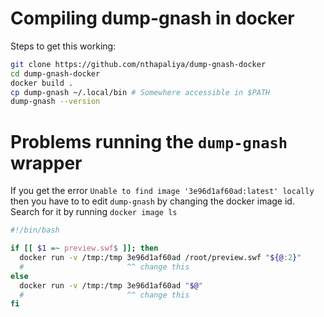 # Compiling dump-gnash in docker

Steps to get this working:

```bash
git clone https://github.com/nthapaliya/dump-gnash-docker
cd dump-gnash-docker
docker build .
cp dump-gnash ~/.local/bin # Somewhere accessible in $PATH
dump-gnash --version
```

# Problems running the `dump-gnash` wrapper

If you get the error `Unable to find image '3e96d1af60ad:latest' locally`
then you have to to edit `dump-gnash` by changing the docker image id.
Search for it by running `docker image ls`

```bash
#!/bin/bash

if [[ $1 =~ preview.swf$ ]]; then
  docker run -v /tmp:/tmp 3e96d1af60ad /root/preview.swf "${@:2}"
  #                       ^^ change this
else
  docker run -v /tmp:/tmp 3e96d1af60ad "$@"
  #                       ^^ change this
fi
```
